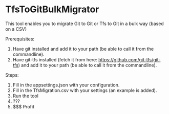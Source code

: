 # TfsToGitBulkMigrator
This tool enables you to migrate Git to Git or Tfs to Git in a bulk way (based on a CSV)

Prerequisites:
 1. Have git installed and add it to your path (be able to call it from the commandline).
 2. Have git-tfs installed (fetch it from here: https://github.com/git-tfs/git-tfs) and add it to your path (be able to call it from the commandline).

Steps: 
 1. Fill in the appsettings.json with your configuration.
 2. Fill in the TfsMigration.csv with your settings (an example is added).
 3. Run the tool
 4. ???
 5. $$$ Profit